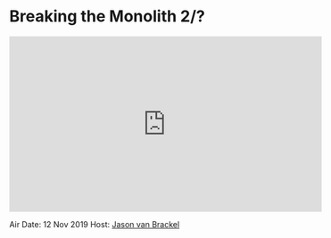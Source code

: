 # Breaking the Monolith 2/?

<iframe width="560" height="315" src="https://www.youtube.com/embed/jMr_Y9XsF3Y" frameborder="0" allow="accelerometer; autoplay; encrypted-media; gyroscope; picture-in-picture" allowfullscreen></iframe>

Air Date: 12 Nov 2019
Host: [Jason van Brackel](twitter.com/jasonvanbrackel)